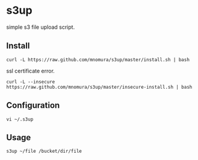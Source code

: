 s3up
====

simple s3 file upload script.

## Install

```shell
curl -L https://raw.github.com/mnomura/s3up/master/install.sh | bash
````

ssl certificate error.

```shell
curl -L --insecure https://raw.github.com/mnomura/s3up/master/insecure-install.sh | bash
````
## Configuration

```shell
vi ~/.s3up
````

## Usage

```shell
s3up ~/file /bucket/dir/file
````
